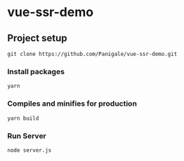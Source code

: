 # vue-ssr-demo

## Project setup
```
git clone https://github.com/Panigale/vue-ssr-demo.git
```

### Install packages
```
yarn
```

### Compiles and minifies for production
```
yarn build
```

### Run Server
```
node server.js
```

